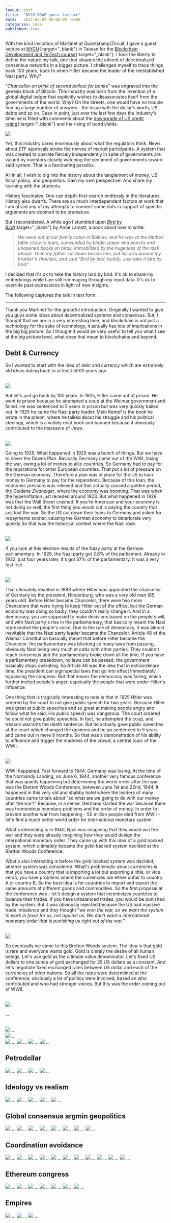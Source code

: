 ```yaml
---
layout: post
title:  "NYCU BDAF guest lecture"
date:   2025-05-07 00:00:00 -0500
categories: idea
published: true
---
```


With the kind invitation of Martinet at Quantstamp/Zircuit, I gave a guest lecture at [NYCU](https://www.nycu.edu.tw/nycu/en/index){:target="_blank"} in Taiwan for the [Blockchain Development and FinTech course](https://github.com/bdaf-course/bdaf-coursepage){:target="_blank"}. I took the liberty to define the nature my talk, one that situates the advent of decentralized consensus networks in a bigger picture. I challenged myself to trace things back 100 years, back to when Hitler became the leader of the reestablished Nazi party. Why?

"*Chancellor on brink of second bailout for banks*" was engraved into the genesis block of Bitcoin. This industry was born from the invention of a global digital ledger that explicitly wishes to disassociates itself from the governments of the world. Why? On the streets, one would have no trouble finding a large number of answers - the issue with the dollar's worth, US debts and so on. Case in point, just over the last few days the industry's timeline is filled with comments about the [downgrade of US credit rating](https://www.wsj.com/economy/central-banking/u-s-loses-last-triple-a-credit-rating-bfcbae5d){:target="_blank"} and the rising of bond yields.

<img src="/assets/2025-05-07/us-credit-rating-downgraded.png" />

Yet, this industry cares enormously about what the regulators think. News about ETF approvals stroke the nerves of market participants. A system that was created to operate fiercely independently in spite of governments are valued by investors closely watching the sentiment of governments toward said system. That is a fascinating paradox.

All in all, I wish to dig into the history about the tanglement of money, US fiscal policy, and geopolitics. Gain my own perspective. And share my learning with the students.

History fascinates. One can depth-first-search endlessly in the literatures. History also dwarfs. There are so much interdependent factors at work that I am afraid any of my attempts to connect some dots in support of specific arguments are doomed to be premature.

But I reconsidered. A while ago I stumbled upon [*Bird by Bird*](https://www.goodreads.com/book/show/12543.Bird_by_Bird){:target="_blank"} by Anne Lamott, a book about how to write:

> *We were out at our family cabin in Bolinas, and he was at the kitchen table close to tears, surrounded by binder paper and pencils and unopened books on birds, immobilized by the hugeness of the task ahead. Then my father sat down beside him, put his arm around my brother's shoulder, and said "Bird by bird, buddy. Just take it bird by bird."*

I decided that it's ok to take the history bird by bird. It's ok to share my embeddings while I am still rummaging through my input data. It's ok to override past expressions in light of new insights.

The following captures the talk in text form.

---

Thank you Martinet for the graceful introduction. Originally I wanted to give you guys some ideas about decentralized systems and consensus. But, I thought that we are in a very interesting time, and blockchain is not just a technology for the sake of technology, it actually has lots of implications in the big big picture. So I thought it would be very useful to tell you what I see at the big picture level, what does that mean to blockchains and beyond.

## Debt & Currency

So I wanted to start with the idea of debt and currency which are extremely old ideas dating back to at least 5000 years ago.

<br/>
<img src="/assets/2025-05-07/debt-1.jpg" />

But let's just go back by 100 years. In 1925, Hitler came out of prison. He went to prison because he attempted a coup at the Weimar government and failed. He was sentenced to 5 years in prison but was very quickly bailed out. In 1925 he came the Nazi party leader. Mein Kempf is the book he wrote in the prison, where he talked about his struggle and his political ideology, which is a widely read book and banned because it obviously contributed to the massacre of Jews.

<br/>
<img src="/assets/2025-05-07/debt-2.jpg" />

Going to 1929. What happened in 1929 was a bunch of things. But we have to cover the Dawes Plan. Basically Germany came out of the WWI, losing the war, owing a lot of money to allie countries. So Germany had to pay for the reparations for other European countries. That put a lot of pressure on the German economy. Therefore a plan was in place for the US to loan money to Germany to pay for the reparations. Because of this loan, the economic pressure was relieved and that actually caused a golden period, the *Goldene Zwanziger*, where the economy was booming. That was when the hyperinflation just receded around 1923. But what happened in 1929 was that the Wall Street crashed. If you're American and your economy is not doing so well, the first thing you would cut is paying the country that just lost the war. So the US cut down their loans to Germany and asked for repayments sooner, causing the German economy to deteriorate very quickly So that was the historical context where the Nazi rose.

<br/>
<img src="/assets/2025-05-07/debt-3.jpg" />

If you look at this election results of the Nazy party at the German parliamentary. In 1928, the Nazi party got 2.6% of the parliament. Already in 1932, just four years later, it's got 37% of the parliamentary. It was a very fast rise.

<br/>
<img src="/assets/2025-05-07/debt-4.jpg" />

That ultimately resulted in 1993 where Hitler was appointed the chancellor of Germany by the president, Hindenburg, who was a very old man (85 years old). Before Hitler became Chancelor, there were two more Chancelors that were trying to keep Hitler out of the office, but the German economy was doing so badly, they couldn't really change it. And in a democracy, you are supposed to make decisions based on the people's will, and with Nazi party's rise in the parliamentary, that basically meant the Nazi represented the people's voice. Due to the rule of democracy, it was almost inevitable that the Nazi party leader became the Chancelor. Article 48  of the Weimar Constitution basically meant that before Hitler became the Chancelor, the parliamentary was blocking so many laws from passing, obviously Nazi being very much at odds with other parties. They couldn't reach consensus and the parliamentary broke down all the time. If you have a parliamentary breakdown, no laws can be passed, the government basically stops operating. So Article 48 was the idea that in extraordinary time, the president can sign special laws that go into effect immediately, bypassing the congress. But that means the democracy was failing, which further incited people's anger, espeically the people that were under Hitler's influence.

One thing that is tragically interesting to note is that in 1925 Hitler was ordered by the court to not give public speech for two years. Because Hitler was great at public speeches and so great at making people angry and follow what he said. His public speech was dangerous. The court ordered he could not give public speeches. In fact, he attempted the coup, and treason warrants the death sentence. But he actually gave public speeches at the court which changed the opinions and he go sentenced to 5 years and came out in mere 9 months. So that was a demonstration of his ability to influence and trigger the madness of the crowd, a central topic of the WWII.

<br/>
<img src="/assets/2025-05-07/debt-5.jpg" />

WWII happened. Fast forward to 1944. Germany was losing. At the time of the Normandy Landing, on June 6, 1944, another very famous conference that was quietly happening but determining the world order after the war was the Bretton Woods Conference, between June 1st and 22nd, 1944. It happened in this very old and shabby hotel where the leaders of many countries came to talk about "so what are we going to do with our money after the war?" Because, in a sense, Germans started the war because there was tremendous monetary problems and the order of money. In order to prevent another war from happening - 50 million people died from WWII - let's find a much better world order for international monetary system.

What's interesting is in 1940, Nazi was imagining that they would win the war and they were already imagining how they would design the international monetary order. They came up with this idea of a gold backed system, which ultimately became the gold-backed system decided at the Bretton Woods Conference.

What's also interesting is before the gold-backed system was decided, another system was considered. What's problematic about currencies is that you have a country that is importing a lot but exporting a little, or vice versa, you have problems where the currencies are either unfair to country A or country B. So the best idea is for countries to import and export the same amounts of different goods and commodities. So the first proposal at the conference was - let's design a system that incentivizes countries to balance their trades. If you have unbalanced trades, you would be punished by the system. But it was obviously rejected because the US had massive trade imbalance and they thought "*we won the war, so we want the system to work in favor for us, not against us. We don't want a international monetary order that is punishing us right out of the war.*"

<br/>
<img src="/assets/2025-05-07/debt-6.jpg" />

So eventually we came to this Bretton Woods system. The idea is that gold is rare and everyone wants gold. Gold is cleraly the desire of all human beings. Let's use gold as the ultimate value denominator. Let's fixed US dollars to one ounce of gold exchanged for 35 US dollars as a constant. And let's negotiate fixed exchanged rates between US dollar and each of the currencies of other nations. So all the rates were determiined at the conference, obviously a lot of politics were involved, based on who contributed and who had stronger voices. But this was the order coming out of WWII.

<br/>
<img src="/assets/2025-05-07/debt-7.jpg" />

...

<br/>
<img src="/assets/2025-05-07/debt-8.jpg" />
...
<br/>
<img src="/assets/2025-05-07/debt-9.jpg" />
...
<br/>
<img src="/assets/2025-05-07/debt-10.jpg" />
...
<img src="/assets/2025-05-07/debt-11.jpg" />
...
<img src="/assets/2025-05-07/debt-12.jpg" />
...
<img src="/assets/2025-05-07/debt-13.jpg" />
...

## Petrodollar
<img src="/assets/2025-05-07/petrodollar-1.jpg" />
...
<img src="/assets/2025-05-07/petrodollar-2.jpg" />
...
<img src="/assets/2025-05-07/petrodollar-3.jpg" />
...
<img src="/assets/2025-05-07/petrodollar-4.jpg" />
...

## Ideology vs realism
<img src="/assets/2025-05-07/ideology-1.jpg" />
...
<img src="/assets/2025-05-07/ideology-2.jpg" />
...
<img src="/assets/2025-05-07/ideology-3.jpg" />
...
<img src="/assets/2025-05-07/ideology-4.jpg" />
...
<img src="/assets/2025-05-07/ideology-5.jpg" />
...

## Global consensus argmin geopolitics
<img src="/assets/2025-05-07/ethereum-1.jpg" />
...
<img src="/assets/2025-05-07/ethereum-2.jpg" />
...
<img src="/assets/2025-05-07/ethereum-3.jpg" />
...
<img src="/assets/2025-05-07/ethereum-4.jpg" />
...
<img src="/assets/2025-05-07/ethereum-5.jpg" />
...
<img src="/assets/2025-05-07/ethereum-6.jpg" />
...
<img src="/assets/2025-05-07/ethereum-7.jpg" />
...
<img src="/assets/2025-05-07/ethereum-8.jpg" />
...

## Coordination avoidance
<img src="/assets/2025-05-07/crdt-1.jpg" />
...
<img src="/assets/2025-05-07/crdt-2.jpg" />
...
<img src="/assets/2025-05-07/crdt-3.jpg" />
...
<img src="/assets/2025-05-07/crdt-4.jpg" />
...
<img src="/assets/2025-05-07/crdt-5.jpg" />
...
<img src="/assets/2025-05-07/crdt-6.jpg" />
...
<img src="/assets/2025-05-07/crdt-7.jpg" />
...
<img src="/assets/2025-05-07/crdt-8.jpg" />
...
<img src="/assets/2025-05-07/crdt-9.jpg" />
...
<img src="/assets/2025-05-07/crdt-10.jpg" />
...
<img src="/assets/2025-05-07/crdt-11.jpg" />
...

## Ethereum congress
<img src="/assets/2025-05-07/congress-1.jpg" />
...
<img src="/assets/2025-05-07/congress-2.jpg" />
...
<img src="/assets/2025-05-07/congress-3.jpg" />
...
<img src="/assets/2025-05-07/congress-4.jpg" />
...
<img src="/assets/2025-05-07/congress-5.jpg" />
...
<img src="/assets/2025-05-07/congress-6.jpg" />
...
<img src="/assets/2025-05-07/congress-7.jpg" />
...

## Empires
<img src="/assets/2025-05-07/empires-1.jpg" />
...
<img src="/assets/2025-05-07/empires-2.jpg" />
...
<img src="/assets/2025-05-07/empires-3.jpg" />
...